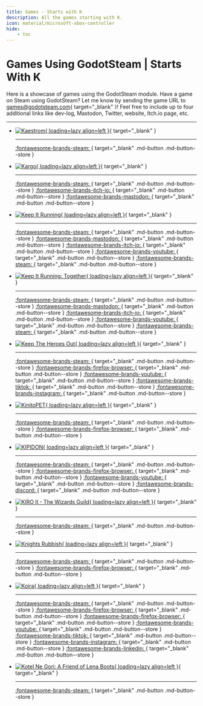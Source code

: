 ```yaml
---
title: Games - Starts with K
description: All the games starting with K.
icon: material/microsoft-xbox-controller
hide:
    - toc
---
```


# Games Using GodotSteam | Starts With K

Here is a showcase of games using the GodotSteam module. Have a game on Steam using GodotSteam? Let me know by sending the game URL to [games@godotsteam.com](mailto:games@godotsteam.com){ target="\_blank" }!  Feel free to include up to four additional links like dev-log, Mastodon, Twitter, website, Itch.io page, etc.

---

<div id="games" class="grid cards" markdown>

- [![Kaestrom](https://steamcdn-a.akamaihd.net/steam/apps/2716120/header.jpg){ loading=lazy align=left }](https://store.steampowered.com/app/2716120/Kaetram/){ target="\_blank" }

	---

	[ :fontawesome-brands-steam: ](https://store.steampowered.com/app/2716120/Kaetram/){ target="\_blank" .md-button .md-button--store }

- [![Kargo](https://steamcdn-a.akamaihd.net/steam/apps/1837400/header.jpg){ loading=lazy align=left }](https://store.steampowered.com/app/1837400/Kargo/){ target="\_blank" }

	---

	[ :fontawesome-brands-steam: ](https://store.steampowered.com/app/1837400/Kargo/){ target="\_blank" .md-button .md-button--store }
	[ :fontawesome-brands-itch-io: ](https://liberabyte.itch.io/){ target="\_blank" .md-button .md-button--store }
	[ :fontawesome-brands-mastodon: ](https://mastodon.gamedev.place/@liberabyte){ target="\_blank" .md-button .md-button--store }

- [![Keep It Running](https://steamcdn-a.akamaihd.net/steam/apps/2863530/header.jpg){ loading=lazy align=left }](https://store.steampowered.com/app/2863530/Keep_It_Running/){ target="\_blank" }

	---

	[ :fontawesome-brands-steam: ](https://store.steampowered.com/app/2863530/Keep_It_Running/){ target="\_blank" .md-button .md-button--store }
	[ :fontawesome-brands-mastodon: ](https://mastodon.gamedev.place/@evilturtle){ target="\_blank" .md-button .md-button--store }
	[ :fontawesome-brands-itch-io: ](https://evildraggie.itch.io/keepitrunning){ target="\_blank" .md-button .md-button--store }
	[ :fontawesome-brands-youtube: ](https://www.youtube.com/@EvilTurtleProductions){ target="\_blank" .md-button .md-button--store }
	[ :fontawesome-brands-steam: ](https://store.steampowered.com/publisher/EvilTurtleProductions){ target="\_blank" .md-button .md-button--store }

- [![Keep It Running: Together](https://steamcdn-a.akamaihd.net/steam/apps/3448380/header.jpg){ loading=lazy align=left }](https://store.steampowered.com/app/3448380/Keep_It_Running_Together/){ target="\_blank" }

	---

	[ :fontawesome-brands-steam: ](https://store.steampowered.com/app/3448380/Keep_It_Running_Together/){ target="\_blank" .md-button .md-button--store }
	[ :fontawesome-brands-mastodon: ](https://mastodon.gamedev.place/@evilturtle){ target="\_blank" .md-button .md-button--store }
	[ :fontawesome-brands-itch-io: ](https://evildraggie.itch.io/keepitrunning){ target="\_blank" .md-button .md-button--store }
	[ :fontawesome-brands-youtube: ](https://www.youtube.com/@EvilTurtleProductions){ target="\_blank" .md-button .md-button--store }
	[ :fontawesome-brands-steam: ](https://store.steampowered.com/publisher/EvilTurtleProductions){ target="\_blank" .md-button .md-button--store }

- [![Keep The Heroes Out](https://steamcdn-a.akamaihd.net/steam/apps/2592340/header.jpg){ loading=lazy align=left }](https://store.steampowered.com/app/2592340/Keep_the_Heroes_Out/){ target="\_blank" }

	---

	[ :fontawesome-brands-steam: ](https://store.steampowered.com/app/2592340/Keep_the_Heroes_Out/){ target="\_blank" .md-button .md-button--store }
	[ :fontawesome-brands-firefox-browser: ](https://yarncatgames.com/){ target="\_blank" .md-button .md-button--store }
	[ :fontawesome-brands-youtube: ](https://www.youtube.com/@yarncatdev){ target="\_blank" .md-button .md-button--store }
	[ :fontawesome-brands-tiktok: ](https://www.tiktok.com/@yarncatgames){ target="\_blank" .md-button .md-button--store }
	[ :fontawesome-brands-instagram: ](https://www.instagram.com/yarncatgames/){ target="\_blank" .md-button .md-button--store }

- [![KinitoPET](https://steamcdn-a.akamaihd.net/steam/apps/2075070/header.jpg){ loading=lazy align=left }](https://store.steampowered.com/app/2075070/KinitoPET/){ target="\_blank" }

	---

	[ :fontawesome-brands-steam: ](https://store.steampowered.com/app/2075070/KinitoPET/){ target="\_blank" .md-button .md-button--store }
	[ :fontawesome-brands-firefox-browser: ](https://www.kinitopet.com/){ target="\_blank" .md-button .md-button--store }

- [![KIPIDON](https://steamcdn-a.akamaihd.net/steam/apps/2578160/header.jpg){ loading=lazy align=left }](https://store.steampowered.com/app/2578160/KIPIDON/){ target="\_blank" }

	---

	[ :fontawesome-brands-steam: ](https://store.steampowered.com/app/2578160/KIPIDON/){ target="\_blank" .md-button .md-button--store }
	[ :fontawesome-brands-firefox-browser: ](https://jcportals.neocities.org/portals/games/kipidon/){ target="\_blank" .md-button .md-button--store }
	[ :fontawesome-brands-youtube: ](https://www.youtube.com/@rizi-jc-clascy/){ target="\_blank" .md-button .md-button--store }
	[ :fontawesome-brands-discord: ](https://discord.gg/xvKBu8d){ target="\_blank" .md-button .md-button--store }

- [![KIRO II - The Wizards Guild](https://steamcdn-a.akamaihd.net/steam/apps/2219370/header.jpg){ loading=lazy align=left }](https://store.steampowered.com/app/2219370/KIRO_II_The_Wizards_Guild){ target="\_blank" }

	---

	[ :fontawesome-brands-steam: ](https://store.steampowered.com/app/2219370/KIRO_II_The_Wizards_Guild){ target="\_blank" .md-button .md-button--store }

- [![Knights Rubbish](https://steamcdn-a.akamaihd.net/steam/apps/980440/header.jpg){ loading=lazy align=left }](https://store.steampowered.com/app/980440/Knights_Rubbish/){ target="\_blank" }

	---

	[ :fontawesome-brands-steam: ](https://store.steampowered.com/app/980440/Knights_Rubbish/){ target="\_blank" .md-button .md-button--store }
	[ :fontawesome-brands-firefox-browser: ](http://shinerightstudio.com/knights-rubbish){ target="\_blank" .md-button .md-button--store }

- [![Koira](https://steamcdn-a.akamaihd.net/steam/apps/1626620/header.jpg){ loading=lazy align=left }](https://store.steampowered.com/app/1626620/Koira/){ target="\_blank" }

	---

	[ :fontawesome-brands-steam: ](https://store.steampowered.com/app/1626620/Koira/){ target="\_blank" .md-button .md-button--store }
	[ :fontawesome-brands-firefox-browser: ](https://dont-nod.com/){ target="\_blank" .md-button .md-button--store }
	[ :fontawesome-brands-firefox-browser: ](https://studiotolima.com/koira/){ target="\_blank" .md-button .md-button--store }
	[ :fontawesome-brands-youtube: ](https://www.youtube.com/dontnod){ target="\_blank" .md-button .md-button--store }
	[ :fontawesome-brands-tiktok: ](https://www.tiktok.com/@dont_nod){ target="\_blank" .md-button .md-button--store }
	[ :fontawesome-brands-instagram: ](https://www.instagram.com/dontnod_ent/){ target="\_blank" .md-button .md-button--store }
	[ :fontawesome-brands-linkedin: ](https://www.linkedin.com/company/dontnod-entertainment/){ target="\_blank" .md-button .md-button--store }

- [![Kotel Ne Gori: A Friend of Lena Boots](https://steamcdn-a.akamaihd.net/steam/apps/1325870/header.jpg){ loading=lazy align=left }](https://store.steampowered.com/app/1325870/Kotel_Ne_Gori_A_Friend_of_Lena_Boots/){ target="\_blank" }

	---

	[ :fontawesome-brands-steam: ](https://store.steampowered.com/app/1325870/Kotel_Ne_Gori_A_Friend_of_Lena_Boots/){ target="\_blank" .md-button .md-button--store }

</div>